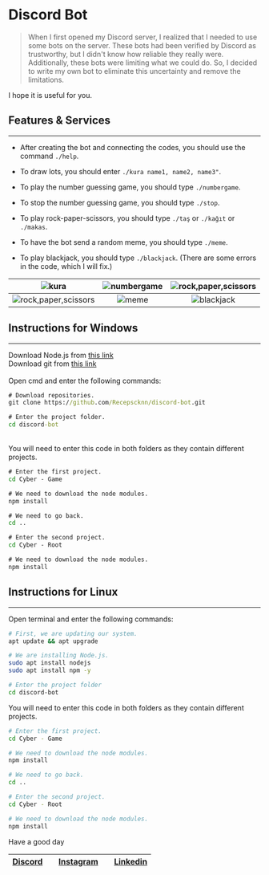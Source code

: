 # Discord Bot
>When I first opened my Discord server, I realized that I needed to use some bots on the server. These bots had been verified by Discord as trustworthy, but I didn't know how reliable they really were. Additionally, these bots were limiting what we could do. So, I decided to write my own bot to eliminate this uncertainty and remove the limitations.

I hope it is useful for you.

## Features & Services
---
- After creating the bot and connecting the codes, you should use the command ` ./help `.

- To draw lots, you should enter `./kura name1, name2, name3"`.
- To play the number guessing game, you should type `./numbergame`.
- To stop the number guessing game, you should type `./stop`.
- To play rock-paper-scissors, you should type `./taş` or `./kağıt` or `./makas`.
- To have the bot send a random meme, you should type `./meme`.
- To play blackjack, you should type `./blackjack`. (There are some errors in the code, which I will fix.)

| ![kura](https://i.imgur.com/mdbdodJ.jpg) | ![numbergame](https://i.imgur.com/By4tSEs.jpg) | ![rock,paper,scissors](https://i.imgur.com/gw5k29B.jpg) |
|:-------:|:---------:|:---------:|
|![rock,paper,scissors](https://i.imgur.com/gw5k29B.jpg) | ![meme](https://i.imgur.com/AF1uHiP.jpg) | ![blackjack](https://i.imgur.com/ziVB7XF.jpg) |

## Instructions for Windows
---
Download Node.js from [this link](https://nodejs.org/dist/v18.15.0/node-v18.15.0-x64.msi)\
Download git from [this link](https://git-scm.com/download/win)\
\
Open cmd and enter the following commands:
```cmd
# Download repositories.
git clone https://github.com/Recepscknn/discord-bot.git

# Enter the project folder.
cd discord-bot
```
\
You will need to enter this code in both folders as they contain different projects.
```cmd
# Enter the first project.
cd Cyber - Game

# We need to download the node modules.
npm install

# We need to go back.
cd ..

# Enter the second project.
cd Cyber - Root

# We need to download the node modules.
npm install
```

## Instructions for Linux
---
Open terminal and enter the following commands:
```bash
# First, we are updating our system.
apt update && apt upgrade

# We are installing Node.js.
sudo apt install nodejs
sudo apt install npm -y

# Enter the project folder
cd discord-bot
```
You will need to enter this code in both folders as they contain different projects.
```bash
# Enter the first project.
cd Cyber - Game

# We need to download the node modules.
npm install

# We need to go back.
cd ..

# Enter the second project.
cd Cyber - Root

# We need to download the node modules.
npm install
```

Have a good day

| [Discord](https://discord.gg/SfmzBG9BfM) |      | [Instagram](https://www.instagram.com/recepp.js/) |      | [Linkedin](https://www.linkedin.com/in/recep-se%C3%A7kin/) |
| ------- | ---- | --------- | ---- | -------- |
